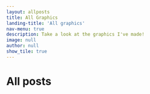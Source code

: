 ```yaml
---
layout: allposts
title: All Graphics
landing-title: 'All graphics'
nav-menu: true
description: Take a look at the graphics I've made!
image: null
author: null
show_tile: true
---
```


<h1>All posts</h1>
